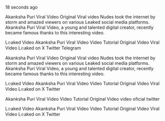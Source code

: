 18 seconds ago

Akanksha Puri Viral Video Original Viral video Nudes took the internet by storm and amazed viewers on various Leaked social media platforms. Akanksha Puri Viral Video, a young and talented digital creator, recently became famous thanks to this interesting video.

L𝚎aked Video Akanksha Puri Viral Video Video Tutorial Original Video Viral Video L𝚎aked on X Twitter Telegram


Akanksha Puri Viral Video Original Viral video Nudes took the internet by storm and amazed viewers on various Leaked social media platforms. Akanksha Puri Viral Video, a young and talented digital creator, recently became famous thanks to this interesting video.

L𝚎aked Video Akanksha Puri Viral Video Video Tutorial Original Video Viral Video L𝚎aked on X Twitter

Akanksha Puri Viral Video Video Tutorial Original Video video oficial twitter

L𝚎aked Video Akanksha Puri Viral Video Video Tutorial Original Video Viral Video L𝚎aked on X Twitter
